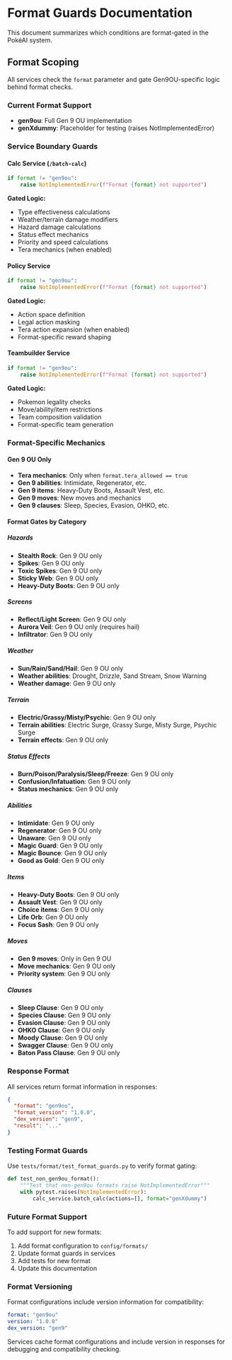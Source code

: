 # Format Guards Documentation

This document summarizes which conditions are format-gated in the PokéAI system.

## Format Scoping

All services check the `format` parameter and gate Gen9OU-specific logic behind format checks.

### Current Format Support

- **gen9ou**: Full Gen 9 OU implementation
- **genXdummy**: Placeholder for testing (raises NotImplementedError)

### Service Boundary Guards

#### Calc Service (`/batch-calc`)
```python
if format != "gen9ou":
    raise NotImplementedError(f"Format {format} not supported")
```

**Gated Logic:**
- Type effectiveness calculations
- Weather/terrain damage modifiers
- Hazard damage calculations
- Status effect mechanics
- Priority and speed calculations
- Tera mechanics (when enabled)

#### Policy Service
```python
if format != "gen9ou":
    raise NotImplementedError(f"Format {format} not supported")
```

**Gated Logic:**
- Action space definition
- Legal action masking
- Tera action expansion (when enabled)
- Format-specific reward shaping

#### Teambuilder Service
```python
if format != "gen9ou":
    raise NotImplementedError(f"Format {format} not supported")
```

**Gated Logic:**
- Pokemon legality checks
- Move/ability/item restrictions
- Team composition validation
- Format-specific team generation

### Format-Specific Mechanics

#### Gen 9 OU Only
- **Tera mechanics**: Only when `format.tera_allowed == true`
- **Gen 9 abilities**: Intimidate, Regenerator, etc.
- **Gen 9 items**: Heavy-Duty Boots, Assault Vest, etc.
- **Gen 9 moves**: New moves and mechanics
- **Gen 9 clauses**: Sleep, Species, Evasion, OHKO, etc.

#### Format Gates by Category

##### Hazards
- **Stealth Rock**: Gen 9 OU only
- **Spikes**: Gen 9 OU only  
- **Toxic Spikes**: Gen 9 OU only
- **Sticky Web**: Gen 9 OU only
- **Heavy-Duty Boots**: Gen 9 OU only

##### Screens
- **Reflect/Light Screen**: Gen 9 OU only
- **Aurora Veil**: Gen 9 OU only (requires hail)
- **Infiltrator**: Gen 9 OU only

##### Weather
- **Sun/Rain/Sand/Hail**: Gen 9 OU only
- **Weather abilities**: Drought, Drizzle, Sand Stream, Snow Warning
- **Weather damage**: Gen 9 OU only

##### Terrain
- **Electric/Grassy/Misty/Psychic**: Gen 9 OU only
- **Terrain abilities**: Electric Surge, Grassy Surge, Misty Surge, Psychic Surge
- **Terrain effects**: Gen 9 OU only

##### Status Effects
- **Burn/Poison/Paralysis/Sleep/Freeze**: Gen 9 OU only
- **Confusion/Infatuation**: Gen 9 OU only
- **Status mechanics**: Gen 9 OU only

##### Abilities
- **Intimidate**: Gen 9 OU only
- **Regenerator**: Gen 9 OU only
- **Unaware**: Gen 9 OU only
- **Magic Guard**: Gen 9 OU only
- **Magic Bounce**: Gen 9 OU only
- **Good as Gold**: Gen 9 OU only

##### Items
- **Heavy-Duty Boots**: Gen 9 OU only
- **Assault Vest**: Gen 9 OU only
- **Choice items**: Gen 9 OU only
- **Life Orb**: Gen 9 OU only
- **Focus Sash**: Gen 9 OU only

##### Moves
- **Gen 9 moves**: Only in Gen 9 OU
- **Move mechanics**: Gen 9 OU only
- **Priority system**: Gen 9 OU only

##### Clauses
- **Sleep Clause**: Gen 9 OU only
- **Species Clause**: Gen 9 OU only
- **Evasion Clause**: Gen 9 OU only
- **OHKO Clause**: Gen 9 OU only
- **Moody Clause**: Gen 9 OU only
- **Swagger Clause**: Gen 9 OU only
- **Baton Pass Clause**: Gen 9 OU only

### Response Format

All services return format information in responses:

```json
{
  "format": "gen9ou",
  "format_version": "1.0.0",
  "dex_version": "gen9",
  "result": "..."
}
```

### Testing Format Guards

Use `tests/format/test_format_guards.py` to verify format gating:

```python
def test_non_gen9ou_format():
    """Test that non-gen9ou formats raise NotImplementedError"""
    with pytest.raises(NotImplementedError):
        calc_service.batch_calc(actions=[], format="genXdummy")
```

### Future Format Support

To add support for new formats:

1. Add format configuration to `config/formats/`
2. Update format guards in services
3. Add tests for new format
4. Update this documentation

### Format Versioning

Format configurations include version information for compatibility:

```yaml
format: "gen9ou"
version: "1.0.0"
dex_version: "gen9"
```

Services cache format configurations and include version in responses for debugging and compatibility checking.
